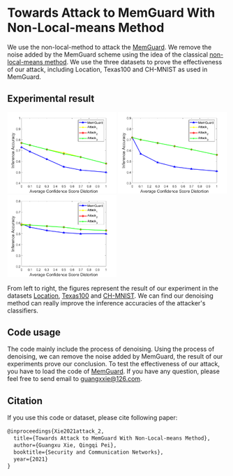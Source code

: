 # Towards Attack to MemGuard With Non-Local-means Method
We use the non-local-method to attack the [MemGuard](https://arxiv.org/abs/1909.10594). We remove the noise added by the MemGuard scheme using the idea of the classical [non-local-means method](https://ieeexplore.ieee.org/abstract/document/1467423). We use the three datasets to prove the effectiveness of our attack, including Location, Texas100 and CH-MNIST as used in MemGuard. 
## Experimental result
<p float="left">
  <img src="https://github.com/gxx1506215897/Towards-Attack-to-MemGuard/blob/main/Experimental_result/location.png" alt='images' width="250"/>
  <img src="https://github.com/gxx1506215897/Towards-Attack-to-MemGuard/blob/main/Experimental_result/texas.png" alt='images' width="250"/>
  <img src="https://github.com/gxx1506215897/Towards-Attack-to-MemGuard/blob/main/Experimental_result/chmnist.png" alt='images' width="250"/> 
</p>

From left to right, the figures represent the result of our experiment in the datasets [Location](https://github.com/privacytrustlab/datasets), [Texas100](https://github.com/privacytrustlab/datasets) and [CH-MNIST](https://www.kaggle.com/kmader/colorectal-histology-mnist). We can find our denoising method can really improve the inference accuracies of the attacker's classifiers. 

## Code usage
The code mainly include the process of denoising. Using the process of denoising, we can remove the noise added by MemGuard, the result of our experiments prove our conclusion. To test the effectiveness of our attack, you have to load the code of [MemGuard](https://github.com/jjy1994/MemGuard). If you have any question, please feel free to send email to guangxxie@126.com.
## Citation
If you use this code or dataset, please cite following paper:
```
@inproceedings{Xie2021attack_2,
  title={Towards Attack to MemGuard With Non-Local-means Method},
  author={Guangxu Xie, Qingqi Pei},
  booktitle={Security and Communication Networks},
  year={2021}
}
```

